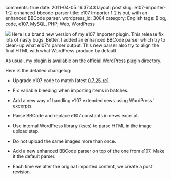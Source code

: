 comments: true
date: 2011-04-05 16:37:43
layout: post
slug: e107-importer-1-2-enhanced-bbcode-parser
title: e107 Importer 1.2 is out, with an enhanced BBCode parser.
wordpress_id: 3084
category: English
tags: Blog, code, e107, MySQL, PHP, Web, WordPress

[![](http://kevin.deldycke.com/wp-content/uploads/2011/04/e107-importer-12-option-panel-150x150.png)](http://kevin.deldycke.com/wp-content/uploads/2011/04/e107-importer-12-option-panel.png) Here is a brand new version of my e107 Importer plugin. This release fix lots of nasty bugs. Better, I added an enhanced BBCode parser which try to clean-up what e107's parser output. This new parser also try to align the final HTML with what WordPress produce by default.

As usual, my [plugin is available on the official WordPress plugin directory](http://wordpress.org/extend/plugins/e107-importer/).

Here is the detailed changelog:




  * Upgrade e107 code to match latest [0.7.25-rc1](http://e107.org/news.php?item.879).


  * Fix variable bleeding when importing items in batches.


  * Add a new way of handling e107 extended news using WordPress' excerpts.


  * Parse BBCode and replace e107 constants in news excerpt.


  * Use internal WordPress library (kses) to parse HTML in the image upload step.


  * Do not upload the same images more than once.


  * Add a new enhanced BBCode parser on top of the one from e107. Make it the default parser.


  * Each time we alter the original imported content, we create a post revision.


